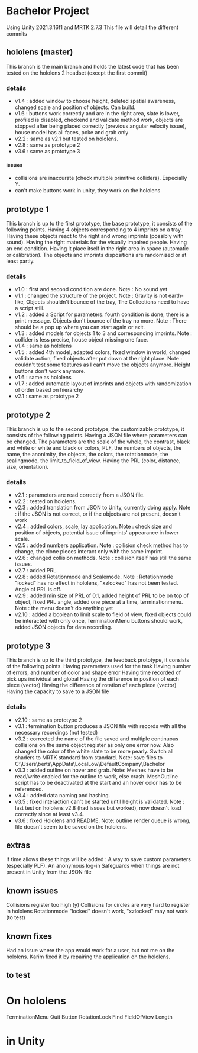 # Bachelor Project

Using Unity 2021.3.16f1 and MRTK 2.7.3
This file will detail the different commits

## hololens (master)
This branch is the main branch and holds the latest code that has been tested on the hololens 2 headset (except the first commit)
### details
- v1.4 : added window to choose height, deleted spatial awareness, changed scale and position of objects. Can build.
- v1.6 : buttons work correctly and are in the right area, slate is lower, profiled is disabled, checkend and validate method work, objects are stopped after being placed correctly (previous angular velocity issue), house model has all faces, poke and grab only
- v2.2 : same as v2.1 but tested on hololens.
- v2.8 : same as prototype 2
- v3.6 : same as prototype 3

#### issues
- collisions are inaccurate (check multiple primitive colliders). Especially Y.
- can't make buttons work in unity, they work on the hololens

## prototype 1
This branch is up to the first prototype, the base prototype, it consists of the following points.
Having 4 objects corresponding to 4 imprints on a tray.
Having these objects react to the right and wrong imprints (possibly with sound).
Having the right materials for the visually impaired people.
Having an end condition.
Having it place itself in the right area in space (automatic or calibration).
The objects and imprints dispositions are randomized or at least partly.
### details
- v1.0 : first and second condition are done. Note : No sound yet
- v1.1 : changed the structure of the project. Note : Gravity is not earth-like, Objects shouldn't bounce of the tray, The Collections need to have a script still.
- v1.2 : added a Script for parameters. fourth condition is done, there is a print message. Objects don't bounce of the tray no more. Note : There should be a pop up where you can start again or exit.
- v1.3 : added models for objects 1 to 3 and corresponding imprints. Note : collider is less precise, house object missing one face.
- v1.4 : same as hololens
- v1.5 : added 4th model, adapted colors, fixed window in world, changed validate action, fixed objects after put down at the right place. Note : couldn't test some features as I can't move the objects anymore. Height buttons don't work anymore.
- v1.6 : same as hololens
- v1.7 : added automatic layout of imprints and objects with randomization of order based on hierarchy
- v2.1 : same as prototype 2

## prototype 2
This branch is up to the second prototype, the customizable prototype, it consists of the following points.
Having a JSON file where parameters can be changed.
The parameters are the scale of the whole, the contrast, black and white or white and black or colors, PLF, the numbers of objects, the name, the anonimity, the objects, the colors, the rotationmode, the scalingmode, the limit_to_field_of_view.
Having the PRL (color, distance, size, orientation).
### details
- v2.1 : parameters are read correctly from a JSON file.
- v2.2 : tested on hololens.
- v2.3 : added translation from JSON to Unity, currently doing apply. Note : if the JSON is not correct, or if the objects are not present, doesn't work
- v2.4 : added colors, scale, lay application. Note : check size and position of objects, potential issue of imprints' appearance in lower scale.
- v2.5 : added numbers application. Note : collision check method has to change, the clone pieces interact only with the same imprint.
- v2.6 : changed collision methods. Note : collision itself has still the same issues.
- v2.7 : added PRL.
- v2.8 : added Rotationmode and Scalemode. Note : Rotationmode "locked" has no effect in hololens, "xzlocked" has not been tested. Angle of PRL is off.
- v2.9 : added min size of PRL of 0.1, added height of PRL to be on top of object, fixed PRL angle, added one piece at a time, terminationmenu. Note : the menu doesn't do anything yet
- v2.10 : added a boolean to limit scale to field of view, fixed objects could be interacted with only once, TerminationMenu buttons should work, added JSON objects for data recording.

## prototype 3
This branch is up to the third prototype, the feedback prototype, it consists of the following points.
Having parameters used for the task
Having number of errors, and number of color and shape error
Having time recorded of pick ups individual and global
Having the difference in position of each piece (vector)
Having the difference of rotation of each piece (vector)
Having the capacity to save to a JSON file
### details
- v2.10 : same as prototype 2
- v3.1 : termination button produces a JSON file with records with all the necessary recordings (not tested)
- v3.2 : corrected the name of the file saved and multiple continuous collisions on the same object register as only one error now. Also changed the color of the white slate to be more pearly. Switch all shaders to MRTK standard from standard. Note: save files to C:\Users\berts\AppData\LocalLow\DefaultCompany\Bachelor
- v3.3 : added outline on hover and grab. Note: Meshes have to be read/write enabled for the outline to work, else crash. MeshOutline script has to be deactivated at the start and an hover color has to be referenced.
- v3.4 : added data naming and hashing.
- v3.5 : fixed interaction can't be started until height is validated. Note : last test on hololens v2.8 (had issues but worked), now doesn't load correctly since at least v3.4.
- v3.6 : fixed Hololens and README. Note: outline render queue is wrong, file doesn't seem to be saved on the hololens.

## extras
If time allows these things will be added :
A way to save custom parameters (especially PLF).
An anonymous log-in
Safeguards when things are not present in Unity from the JSON file

## known issues
Collisions register too high (y)
Collisions for circles are very hard to register in hololens
Rotationmode "locked" doesn't work, "xzlocked" may not work (to test)

## known fixes
Had an issue where the app would work for a user, but not me on the hololens. Karim fixed it by repairing the application on the hololens.

## to test
# On hololens
TerminationMenu Quit Button
RotationLock
Find FieldOfView Length
# in Unity